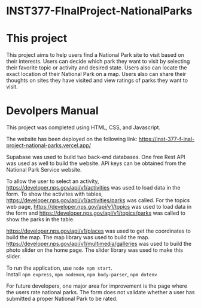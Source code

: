 # INST377-FInalProject-NationalParks

# This project 
This project aims to help users find a National Park site to visit based on their interests. Users can decide which park they want to visit by selecting their favorite topic or activity and desired state. Users also can locate the exact location of their National Park on a map. Users also can share their thoughts on sites they have visited and view ratings of parks they want to visit.


# Devolpers Manual

This project was completed using HTML, CSS, and Javascript. 

The website has been deployed on the following link:
<a href= https://inst-377-f-inal-project-national-parks.vercel.app/ >
 https://inst-377-f-inal-project-national-parks.vercel.app/ </a>

 Supabase was used to build two back-end databases. One free Rest API was used as well to build the website.
 APi keys can be obtained from the National Park Service website.

 To allow the user to select an activity, <a href = https://developer.nps.gov/api/v1/activities> https://developer.nps.gov/api/v1/activities <a> was used to load data in the form. To show the activites with tables, <a href =https://developer.nps.gov/api/v1/activities/parks> https://developer.nps.gov/api/v1/activities/parks</a> was called. For the topics web page, <a href = https://developer.nps.gov/api/v1/topics> https://developer.nps.gov/api/v1/topics <a> was used to load data in the form and <a href =https://developer.nps.gov/api/v1/topics/parks> https://developer.nps.gov/api/v1/topics/parks</a> was called to show the parks in the table.

<a href = https://developer.nps.gov/api/v1/places> https://developer.nps.gov/api/v1/places </a> was used to get the coordinates to build the map. The map library was used to build the map.
<a href =  https://developer.nps.gov/api/v1/multimedia/galleries> https://developer.nps.gov/api/v1/multimedia/galleries </a> was used to build the photo slider on the home page. The slider library was used to make this slider.

To run the application, use `node npm start`.\
Install `npm express`, `npm nodemon`, `npm body-parser`, `npm dotenv`

For future developers, one major area for improvement is the page where the users rate national parks. The form does not validate whether a user has submitted a proper National Park to be rated.











